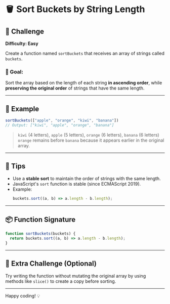 
# 🪣 Sort Buckets by String Length

## 🎯 Challenge

**Difficulty: Easy**

Create a function named `sortBuckets` that receives an array of strings called `buckets`.

### 🎯 Goal:
Sort the array based on the length of each string **in ascending order**, while **preserving the original order** of strings that have the same length.

---

## 🧪 Example

```javascript
sortBuckets(["apple", "orange", "kiwi", "banana"])
// Output: ["kiwi", "apple", "orange", "banana"]
```

> `kiwi` (4 letters), `apple` (5 letters), `orange` (6 letters), `banana` (6 letters)  
> `orange` remains before `banana` because it appears earlier in the original array.

---

## 🧠 Tips

- Use a **stable sort** to maintain the order of strings with the same length.
- JavaScript's `sort` function is stable (since ECMAScript 2019).
- Example:
  ```javascript
  buckets.sort((a, b) => a.length - b.length);
  ```

---

## 📦 Function Signature

```javascript
function sortBuckets(buckets) {
  return buckets.sort((a, b) => a.length - b.length);
}
```

---

## 🚀 Extra Challenge (Optional)

Try writing the function without mutating the original array by using methods like `slice()` to create a copy before sorting.

---

Happy coding! 💡
